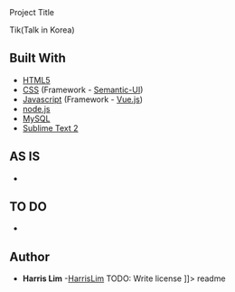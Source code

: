 <snippet>
  <content><![CDATA[
  	
# Project Title

Tik(Talk in Korea)

## Built With

* [HTML5](https://www.w3.org/html/)
* [CSS](https://www.w3.org/Style/CSS/) (Framework - [Semantic-UI](https://semantic-ui.com/))
* [Javascript](https://www.javascript.com/) (Framework - [Vue.js](https://vuejs.org/))
* [node.js](https://nodejs.org/en/)
* [MySQL](https://www.mysql.com/)
* [Sublime Text 2](http://www.sublimetext.com/2)

## AS IS

*

## TO DO

*

## Author

* **Harris Lim** -[HarrisLim](https://github.com/HarrisLim)
TODO: Write license
]]></content>
  <tabTrigger>readme</tabTrigger>
</snippet>
